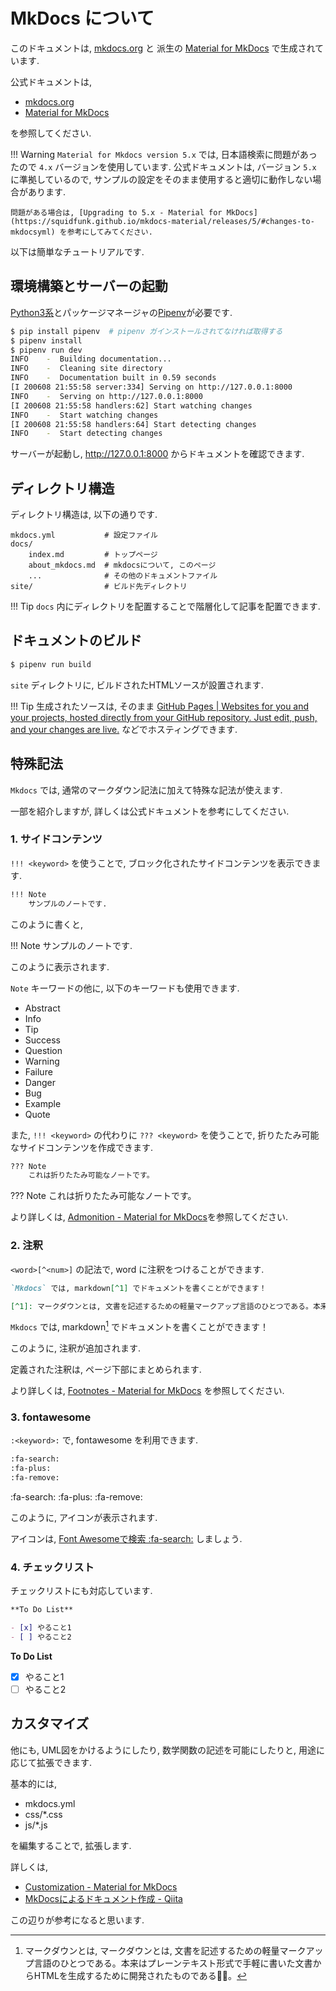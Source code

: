 # MkDocs について

このドキュメントは, [mkdocs.org](https://www.mkdocs.org) と 派生の [Material for MkDocs](https://squidfunk.github.io/mkdocs-material/) で生成されています.

公式ドキュメントは,

- [mkdocs.org](https://www.mkdocs.org)
- [Material for MkDocs](https://squidfunk.github.io/mkdocs-material/)

を参照してください.

!!! Warning
    `Material for Mkdocs version 5.x` では, 日本語検索に問題があったので `4.x` バージョンを使用しています. 公式ドキュメントは, バージョン `5.x` に準拠しているので, サンプルの設定をそのまま使用すると適切に動作しない場合があります.

    問題がある場合は, [Upgrading to 5.x - Material for MkDocs](https://squidfunk.github.io/mkdocs-material/releases/5/#changes-to-mkdocsyml) を参考にしてみてください.

以下は簡単なチュートリアルです.

## 環境構築とサーバーの起動

[Python3系](https://www.python.org/)とパッケージマネージャの[Pipenv](https://pipenv-ja.readthedocs.io/ja/translate-ja/)が必要です.

``` sh
$ pip install pipenv  # pipenv ガインストールされてなければ取得する
$ pipenv install
$ pipenv run dev
INFO    -  Building documentation... 
INFO    -  Cleaning site directory 
INFO    -  Documentation built in 0.59 seconds 
[I 200608 21:55:58 server:334] Serving on http://127.0.0.1:8000
INFO    -  Serving on http://127.0.0.1:8000
[I 200608 21:55:58 handlers:62] Start watching changes
INFO    -  Start watching changes
[I 200608 21:55:58 handlers:64] Start detecting changes
INFO    -  Start detecting changes
```

サーバーが起動し, http://127.0.0.1:8000 からドキュメントを確認できます.

## ディレクトリ構造

ディレクトリ構造は, 以下の通りです.

    mkdocs.yml           # 設定ファイル
    docs/
        index.md         # トップページ
        about_mkdocs.md  # mkdocsについて, このページ
        ...              # その他のドキュメントファイル
    site/                # ビルド先ディレクトリ

!!! Tip
    `docs` 内にディレクトリを配置することで階層化して記事を配置できます.

## ドキュメントのビルド

``` sh
$ pipenv run build
```

`site` ディレクトリに, ビルドされたHTMLソースが設置されます.

!!! Tip
    生成されたソースは, そのまま [GitHub Pages \| Websites for you and your projects, hosted directly from your GitHub repository. Just edit, push, and your changes are live.](https://pages.github.com/) などでホスティングできます.

## 特殊記法

`Mkdocs` では, 通常のマークダウン記法に加えて特殊な記法が使えます.

一部を紹介しますが, 詳しくは公式ドキュメントを参考にしてください.

### 1. サイドコンテンツ

`!!! <keyword>` を使うことで, ブロック化されたサイドコンテンツを表示できます.

``` markdown
!!! Note
    サンプルのノートです.
```

このように書くと,

!!! Note
    サンプルのノートです.

このように表示されます.

`Note` キーワードの他に, 以下のキーワードも使用できます.

- Abstract
- Info
- Tip
- Success
- Question
- Warning
- Failure
- Danger
- Bug
- Example
- Quote

また, `!!! <keyword>` の代わりに `??? <keyword>` を使うことで, 折りたたみ可能なサイドコンテンツを作成できます.

``` markdown
??? Note
    これは折りたたみ可能なノートです。
```

??? Note
    これは折りたたみ可能なノートです。

より詳しくは, [Admonition - Material for MkDocs](https://squidfunk.github.io/mkdocs-material/extensions/admonition/)を参照してください.

### 2. 注釈

`<word>[^<num>]` の記法で, word に注釈をつけることができます.

``` markdown
`Mkdocs` では, markdown[^1] でドキュメントを書くことができます！

[^1]: マークダウンとは, 文書を記述するための軽量マークアップ言語のひとつである。本来はプレーンテキスト形式で手軽に書いた文書からHTMLを生成するために開発されたものである。
```

`Mkdocs` では, markdown[^1] でドキュメントを書くことができます！

[^1]: マークダウンとは, マークダウンとは, 文書を記述するための軽量マークアップ言語のひとつである。本来はプレーンテキスト形式で手軽に書いた文書からHTMLを生成するために開発されたものである。

このように, 注釈が追加されます.

定義された注釈は, ページ下部にまとめられます.

より詳しくは, [Footnotes - Material for MkDocs](https://squidfunk.github.io/mkdocs-material/extensions/footnotes/) を参照してください.

### 3. fontawesome

`:<keyword>:` で, fontawesome を利用できます.

``` markdown
:fa-search:
:fa-plus:
:fa-remove:
```

:fa-search:
:fa-plus:
:fa-remove:

このように, アイコンが表示されます.

アイコンは, [Font Awesomeで検索 :fa-search:](https://fontawesome.com/icons?d=gallery&q=) しましょう.

### 4. チェックリスト

チェックリストにも対応しています.

``` markdown
**To Do List**

- [x] やること1
- [ ] やること2
```

**To Do List**

- [x] やること1
- [ ] やること2

## カスタマイズ

他にも, UML図をかけるようにしたり, 数学関数の記述を可能にしたりと, 用途に応じて拡張できます.

基本的には,

- mkdocs.yml
- css/*.css
- js/*.js

を編集することで, 拡張します.

詳しくは,

- [Customization - Material for MkDocs](https://squidfunk.github.io/mkdocs-material/customization/)
- [MkDocsによるドキュメント作成 - Qiita](https://qiita.com/mebiusbox2/items/a61d42878266af969e3c)

この辺りが参考になると思います.
